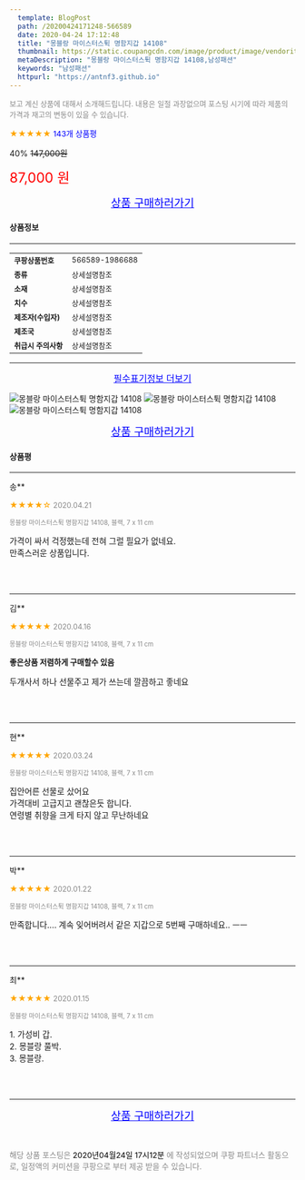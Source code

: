 ```yaml
---
  template: BlogPost
  path: /20200424171248-566589
  date: 2020-04-24 17:12:48
  title: "몽블랑 마이스터스튁 명함지갑 14108"
  thumbnail: https://static.coupangcdn.com/image/product/image/vendoritem/2019/01/28/3006900517/2e28a471-3200-4a5f-ac63-8a6b735dd551.jpg
  metaDescription: "몽블랑 마이스터스튁 명함지갑 14108,남성패션"
  keywords: "남성패션"
  httpurl: "https://antnf3.github.io"
---
```

  
<span style="color: #888;font-size:0.8rem">보고 계신 상품에 대해서 소개해드립니다.
내용은 일절 과장없으며 포스팅 시기에 따라 제품의 가격과 재고의 변동이 있을 수 있습니다.</span>
  
<span style="color: orange;">★★★★★</span> <span style="color: blue;font-size: 0.85rem;">143개 상품평</span>

<span style="font-size: 0.9rem">40%</span> <span style="font-size: 0.9rem">~~147,000원~~</span>

<span style="color: red;font-size: 1.5rem;">87,000 원</span>



<p align="center"><a href="http://me2.do/5k3aVUOt" style="font-size: 1.2rem; color: blue;">상품 구매하러가기</a></p>

#### 상품정보

---

|                  |                       |
| ---------------- | --------------------- |
| **<span style="font-size:0.8rem;">쿠팡상품번호</span>** | <span style="font-size:0.8rem;">566589-1986688</span> |
| **<span style="font-size:0.8rem;">종류</span>**    | <span style="font-size:0.8rem;">상세설명참조</span>        |
| **<span style="font-size:0.8rem;">소재</span>**    | <span style="font-size:0.8rem;">상세설명참조</span>        |
| **<span style="font-size:0.8rem;">치수</span>**    | <span style="font-size:0.8rem;">상세설명참조</span>        |
| **<span style="font-size:0.8rem;">제조자(수입자)</span>**    | <span style="font-size:0.8rem;">상세설명참조</span>        |
| **<span style="font-size:0.8rem;">제조국</span>**    | <span style="font-size:0.8rem;">상세설명참조</span>        |
| **<span style="font-size:0.8rem;">취급시 주의사항</span>**    | <span style="font-size:0.8rem;">상세설명참조</span>        |



---

<p align="center"><a href="http://me2.do/5k3aVUOt" style="font-size: 1rem; color: blue;">필수표기정보 더보기</a></p>

![몽블랑 마이스터스튁 명함지갑 14108](http://thumbnail8.coupangcdn.com/thumbnails/remote/q89/image/vendor_inventory/7ea0/c0cbc4ac346136d57bc3b68d4aa40656017bf7097a0345e51def2204d52e.jpg)
![몽블랑 마이스터스튁 명함지갑 14108](http://thumbnail7.coupangcdn.com/thumbnails/remote/q89/image/vendor_inventory/60c4/f7b759c774ea232645fc30cb20f10ead0daae8b34bc1e552fd9fe15b280f.jpg)
![몽블랑 마이스터스튁 명함지갑 14108](http://thumbnail7.coupangcdn.com/thumbnails/remote/q89/image/vendor_inventory/f472/3e59b6f8baaa22a446ff39d9d3c9cff8b229e43c28e8060524f4a489cdc6.jpg)

<p align="center"><a href="http://me2.do/5k3aVUOt" style="font-size: 1.2rem; color: blue;">상품 구매하러가기</a></p>

#### 상품평
  
---
  
송**
    
<span style="color: orange;">★★★★☆</span> <span style="font-size:0.8rem;color: #888;">2020.04.21</span>
    
<span style="color: #888;font-size:0.7rem">몽블랑 마이스터스튁 명함지갑 14108, 블랙, 7 x 11 cm</span>
    

    
<span style="font-size: 0.9rem;">가격이 싸서 걱정했는데 전혀 그럴 필요가 없네요.<br/>만족스러운 상품입니다.</span>
    
<br>
<br>

---
  
김**
    
<span style="color: orange;">★★★★★</span> <span style="font-size:0.8rem;color: #888;">2020.04.16</span>
    
<span style="color: #888;font-size:0.7rem">몽블랑 마이스터스튁 명함지갑 14108, 블랙, 7 x 11 cm</span>
    
<span style="font-size:0.85rem">**좋은상품 저렴하게 구매할수 있음**</span>
    
<span style="font-size: 0.9rem;">두개사서 하나 선물주고 제가 쓰는데 깔끔하고 좋네요</span>
    
<br>
<br>

---
  
현**
    
<span style="color: orange;">★★★★★</span> <span style="font-size:0.8rem;color: #888;">2020.03.24</span>
    
<span style="color: #888;font-size:0.7rem">몽블랑 마이스터스튁 명함지갑 14108, 블랙, 7 x 11 cm</span>
    

    
<span style="font-size: 0.9rem;">집안어른 선물로 샀어요 <br/>가격대비 고급지고 괜찮은듯 합니다.<br/>연령별 취향을 크게 타지 않고 무난하네요</span>
    
<br>
<br>

---
  
박**
    
<span style="color: orange;">★★★★★</span> <span style="font-size:0.8rem;color: #888;">2020.01.22</span>
    
<span style="color: #888;font-size:0.7rem">몽블랑 마이스터스튁 명함지갑 14108, 블랙, 7 x 11 cm</span>
    

    
<span style="font-size: 0.9rem;">만족합니다.... 계속 잊어버려서 같은 지갑으로 5번째 구매하네요.. ㅡㅡ</span>
    
<br>
<br>

---
  
최**
    
<span style="color: orange;">★★★★★</span> <span style="font-size:0.8rem;color: #888;">2020.01.15</span>
    
<span style="color: #888;font-size:0.7rem">몽블랑 마이스터스튁 명함지갑 14108, 블랙, 7 x 11 cm</span>
    

    
<span style="font-size: 0.9rem;">1. 가성비 갑.<br/>2. 몽블랑 풀박.<br/>3. 몽블랑.</span>
    
<br>
<br>


  
---
  
<p align="center"><a href="http://me2.do/5k3aVUOt" style="font-size: 1.2rem; color: blue;">상품 구매하러가기</a></p>
  
<br>
  
<span style="font-size: 0.85rem; color: #888;">해당 상품 포스팅은 <span style="color: #000;"> 2020년04월24일 17시12분 </span> 에 작성되었으며 쿠팡 파트너스 활동으로, 일정액의 커미션을 쿠팡으로 부터 제공 받을 수 있습니다.</span>